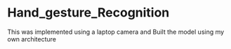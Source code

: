 # Hand_gesture_Recognition

This was implemented using a laptop camera and Built the model using my own architecture
